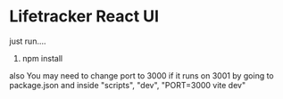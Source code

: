 # Lifetracker React UI
just run....
1) npm install

also You may need to change port to 3000 if it runs on 3001
by going to package.json and inside "scripts", "dev", "PORT=3000 vite dev"